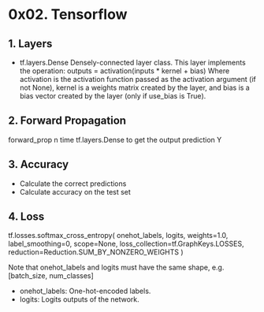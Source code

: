  # 0x02. Tensorflow


## 1. Layers
* tf.layers.Dense
Densely-connected layer class.
This layer implements the operation: outputs = activation(inputs * kernel + bias) Where activation is the activation function passed as the activation argument (if not None), kernel is a weights matrix created by the layer, and bias is a bias vector created by the layer (only if use_bias is True).

## 2. Forward Propagation
forward_prop  n time tf.layers.Dense
to get the output prediction Y

## 3. Accuracy
* Calculate the correct predictions
* Calculate accuracy on the test set


## 4. Loss
tf.losses.softmax_cross_entropy(
    onehot_labels,
    logits,
    weights=1.0,
    label_smoothing=0,
    scope=None,
    loss_collection=tf.GraphKeys.LOSSES,
    reduction=Reduction.SUM_BY_NONZERO_WEIGHTS
)

Note that onehot_labels and logits must have the same shape, e.g. [batch_size, num_classes]
* onehot_labels: One-hot-encoded labels.
* logits: Logits outputs of the network.